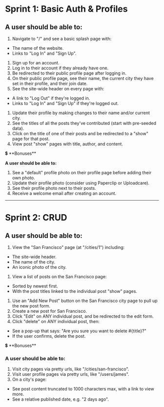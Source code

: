 # **Sprint 1: Basic Auth & Profiles**

## **A user should be able to:**

1. Navigate to "/" and see a basic splash page with:
- The name of the website.
- Links to "Log In" and "Sign Up".
1. Sign up for an account.
2. Log in to their account if they already have one.
3. Be redirected to their public profile page after logging in.
4. On their public profile page, see their name, the current city they have set in their profile, and their join date.
5. See the site-wide header on every page with:
- A link to "Log Out" if they're logged in.
- Links to "Log In" and "Sign Up" if they're logged out.
1. Update their profile by making changes to their name and/or current city.
2. See the titles of all the posts they've contributed (start with pre-seeded data).
3. Click on the title of one of their posts and be redirected to a "show" page for that post.
4. View post "show" pages with title, author, and content.

<aside>
💲 **Bonuses**

</aside>

**A user should be able to:**

1. See a "default" profile photo on their profile page before adding their own photo.
2. Update their profile photo (consider using Paperclip or Uploadcare).
3. See their profile photo next to their posts.
4. Receive a welcome email after creating an account.

---

# **Sprint 2: CRUD**

## **A user should be able to:**

1. View the "San Francisco" page (at "/cities/1") including:
- The site-wide header.
- The name of the city.
- An iconic photo of the city.
1. View a list of posts on the San Francisco page:
- Sorted by newest first.
- With the post titles linked to the individual post "show" pages.
1. Use an "Add New Post" button on the San Francisco city page to pull up the new post form.
2. Create a new post for San Francisco.
3. Click "Edit" on ANY individual post, and be redirected to the edit form.
4. Click "delete" on ANY individual post, then:
- See a pop-up that says: "Are you sure you want to delete #{title}?"
- If the user confirms, delete the post.

<aside>
💲 **Bonuses**

</aside>

### **A user should be able to:**

1. Visit city pages via pretty urls, like "/cities/san-francisco".
2. Visit user profile pages via pretty urls, like "/users/james".
3. On a city's page:
- See post content truncated to 1000 characters max, with a link to view more.
- See a relative published date, e.g. "2 days ago".